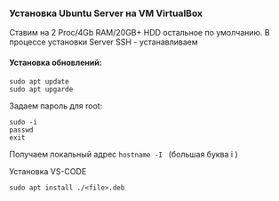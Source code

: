 ### Установка Ubuntu Server на VM VirtualBox

Ставим  на  2 Proc/4Gb RAM/20GB+ HDD остальное по умолчанию.
В процессе установки Server SSH - устанавливаем

#### Установка обновлений:
```
sudo apt update
sudo apt upgarde
```

Задаем пароль для root:
```
sudo -i
passwd
exit
```

Получаем локальный адрес
```hostname -I ```  (большая буква i )

Установка VS-CODE
```
sudo apt install ./<file>.deb
```

